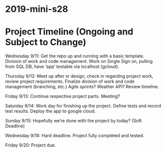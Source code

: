 # 2019-mini-s28

# Project Timeline (Ongoing and Subject to Change)
Wednesday 9/11: Get the repo up and running with a basic template. Division of work and code management. Work on Single Sign on, pulling from SQL DB, have ‘app’ testable via localhost (gcloud).

Thursday 9/12: Meet up after sr design, check in regarding project work, review project requirements. Finalize division of work and code management (branching, etc.) Agile sprints? Weather API? Review timeline.

Friday 9/13: Continue respective project parts. Meeting?

Saturday 9/14: Work day for finishing up the project. Define tests and record test results. Deploy the app to google cloud.

Sunday 9/15: Hopefully we’re done with the project by today? (Soft Deadline)

Wednesday 9/18: Hard deadline. Project fully completed and tested.

Friday 9/20: Project due.

